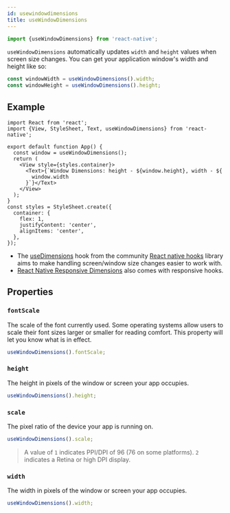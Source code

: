 ```yaml
---
id: usewindowdimensions
title: useWindowDimensions
---
```


```jsx
import {useWindowDimensions} from 'react-native';
```

`useWindowDimensions` automatically updates `width` and `height` values when screen size changes. You can get your application window's width and height like so:

```jsx
const windowWidth = useWindowDimensions().width;
const windowHeight = useWindowDimensions().height;
```

## Example

```SnackPlayer name=useWindowDimensions&supportedPlatforms=ios,android
import React from 'react';
import {View, StyleSheet, Text, useWindowDimensions} from 'react-native';

export default function App() {
  const window = useWindowDimensions();
  return (
    <View style={styles.container}>
      <Text>{`Window Dimensions: height - ${window.height}, width - ${
        window.width
      }`}</Text>
    </View>
  );
}
const styles = StyleSheet.create({
  container: {
    flex: 1,
    justifyContent: 'center',
    alignItems: 'center',
  },
});
```

- The [useDimensions](https://github.com/react-native-community/react-native-hooks#usedimensions) hook from the community [React native hooks](https://github.com/react-native-community/react-native-hooks) library aims to make handling screen/window size changes easier to work with.
- [React Native Responsive Dimensions](https://github.com/DaniAkash/react-native-responsive-dimensions) also comes with responsive hooks.

## Properties

### `fontScale`

The scale of the font currently used. Some operating systems allow users to scale their font sizes larger or smaller for reading comfort. This property will let you know what is in effect.

```jsx
useWindowDimensions().fontScale;
```

### `height`

The height in pixels of the window or screen your app occupies.

```jsx
useWindowDimensions().height;
```

### `scale`

The pixel ratio of the device your app is running on.

```jsx
useWindowDimensions().scale;
```

> A value of `1` indicates PPI/DPI of 96 (76 on some platforms). `2` indicates a Retina or high DPI display.

### `width`

The width in pixels of the window or screen your app occupies.

```jsx
useWindowDimensions().width;
```
